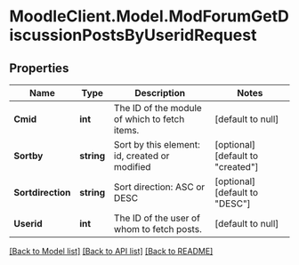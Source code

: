 # MoodleClient.Model.ModForumGetDiscussionPostsByUseridRequest

## Properties

Name | Type | Description | Notes
------------ | ------------- | ------------- | -------------
**Cmid** | **int** | The ID of the module of which to fetch items. | [default to null]
**Sortby** | **string** | Sort by this element: id, created or modified | [optional] [default to "created"]
**Sortdirection** | **string** | Sort direction: ASC or DESC | [optional] [default to "DESC"]
**Userid** | **int** | The ID of the user of whom to fetch posts. | [default to null]

[[Back to Model list]](../README.md#documentation-for-models) [[Back to API list]](../README.md#documentation-for-api-endpoints) [[Back to README]](../README.md)

